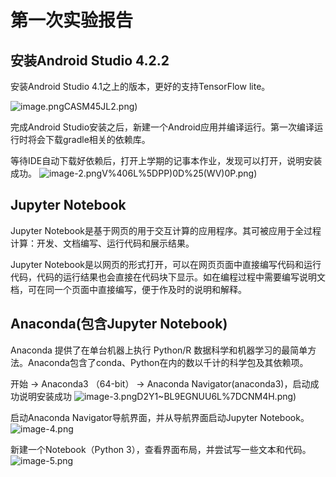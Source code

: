 # 第一次实验报告

## 安装Android Studio 4.2.2

安装Android Studio 4.1之上的版本，更好的支持TensorFlow lite。

![image.png](https://github.com/StarMiao/Software/blob/main/image/6%25%40~J~5DE%5BKH4)CASM45JL2.png)

完成Android Studio安装之后，新建一个Android应用并编译运行。第一次编译运行时将会下载gradle相关的依赖库。

等待IDE自动下载好依赖后，打开上学期的记事本作业，发现可以打开，说明安装成功。
![image-2.png](https://github.com/StarMiao/Software/blob/main/image/Q_M9I)V%406L%5DPP)0D%25(WV)0P.png)

## Jupyter Notebook

Jupyter Notebook是基于网页的用于交互计算的应用程序。其可被应用于全过程计算：开发、文档编写、运行代码和展示结果。

Jupyter Notebook是以网页的形式打开，可以在网页页面中直接编写代码和运行代码，代码的运行结果也会直接在代码块下显示。如在编程过程中需要编写说明文档，可在同一个页面中直接编写，便于作及时的说明和解释。

## Anaconda(包含Jupyter Notebook)
Anaconda 提供了在单台机器上执行 Python/R 数据科学和机器学习的最简单方法。Anaconda包含了conda、Python在内的数以千计的科学包及其依赖项。

开始 → Anaconda3 （64-bit） → Anaconda Navigator(anaconda3)，启动成功说明安装成功
![image-3.png](https://github.com/StarMiao/Software/blob/main/image/P)D2Y1~BL9EGNUU6L%7DCNM4H.png)
 
启动Anaconda Navigator导航界面，并从导航界面启动Jupyter Notebook。
![image-4.png](https://github.com/StarMiao/Software/blob/main/image/1%25H%7B0S%24XKI2MKRW34%7D%5DAI5T.png)

新建一个Notebook（Python 3），查看界面布局，并尝试写一些文本和代码。
![image-5.png](https://github.com/StarMiao/Software/blob/main/image/8NKPQNL%60NLBQB4%7DOWE%60NFPK.png)






